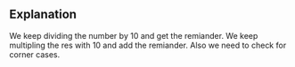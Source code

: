 ## Explanation

We keep dividing the number by 10 and get the remiander.
We keep multipling the res with 10 and add the remiander. 
Also we need to check for corner cases.